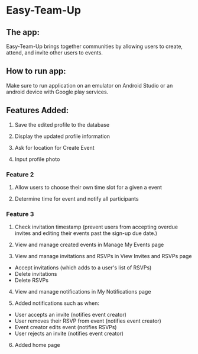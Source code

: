 # Easy-Team-Up
## The app:
Easy-Team-Up brings together communities by allowing users to create, attend, and invite other users to events.

## How to run app:
Make sure to run application on an emulator on Android Studio or an android device with Google play services.

## Features Added:
1. Save the edited profile to the database

2. Display the updated profile information

3. Ask for location for Create Event

4. Input profile photo
### Feature 2
1. Allow users to choose their own time slot for a given a event

2. Determine time for event and notify all participants

### Feature 3
1. Check invitation timestamp (prevent users from accepting overdue invites and editing their events past the sign-up due date.)

2. View and manage created events in Manage My Events page

3. View and manage invitations and RSVPs in View Invites and RSVPs page
  - Accept invitations (which adds to a user's list of RSVPs)
  - Delete invitations
  - Delete RSVPs

4. View and manage notifications in My Notifications page

5. Added notifications such as when:
  - User accepts an invite (notifies event creator)
  - User removes their RSVP from event (notifies event creator)
  - Event creator edits event (notifies RSVPs)
  - User rejects an invite (notifies event creator)

6. Added home page
